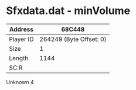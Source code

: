 #  Sfxdata.dat - minVolume
Address   | 68C448
----------|-------------
Player ID | 264249 (Byte Offset: 0)
Size 	  | 1
Length 	  | 1144
SC:R      | 

Unknown 4

